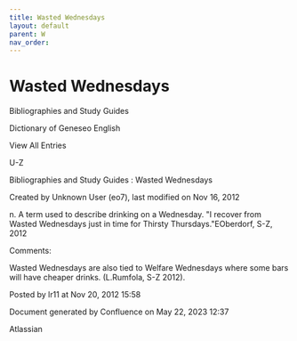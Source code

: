 ```yaml
---
title: Wasted Wednesdays
layout: default
parent: W
nav_order:
---
```


# Wasted Wednesdays

Bibliographies and Study Guides

Dictionary of Geneseo English

View All Entries

U-Z

Bibliographies and Study Guides : Wasted Wednesdays

Created by  Unknown User (eo7), last modified on Nov 16, 2012

n. A term used to describe drinking on a Wednesday. &quot;I recover from Wasted Wednesdays just in time for Thirsty Thursdays.&quot;EOberdorf, S-Z, 2012

Comments:

Wasted Wednesdays are also tied to Welfare Wednesdays where some bars will have cheaper drinks. (L.Rumfola, S-Z 2012).

Posted by lr11 at Nov 20, 2012 15:58

Document generated by Confluence on May 22, 2023 12:37

Atlassian

